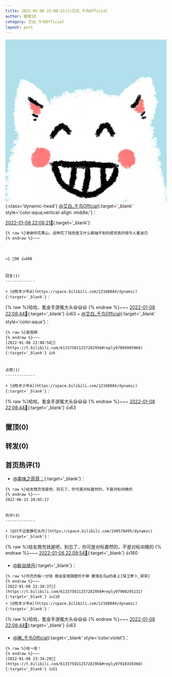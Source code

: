 ```yaml
---
title: 2022-01-08 22:08:21(2)艾白_千鸟Official
author: 御坂IO
category: 艾白_千鸟Official
layout: post
---
```


![img](/images/9ae8b9445fd0665cc014d9080156a45271be73c6.jpg){:class='dynamic-head'}
[@艾白_千鸟Official](https://space.bilibili.com/334537711/dynamic){:target='_blank' style='color:aqua;vertical-align: middle;'}：

[2022-01-08 22:08:21🔗](https://t.bilibili.com/613375021257282956){:target='_blank'}

~~~
{% raw %}谢谢你花果山，这种花了钱但是又什么都抽不到的感觉真的很令人着迷🙃
{% endraw %}~~~



↪️1 💬90 👍498


回复(1)
-------------

+ [@牧羊少年A](https://space.bilibili.com/12160884/dynamic){:target='_blank'}：
~~~
{% raw %}哈哈，氪金手游冤大头😃😃😃
{% endraw %}~~~
[2022-01-08 22:08:44🔗](https://t.bilibili.com/613375021257282956#reply97899912256){:target='_blank'} 👍63
    + [@艾白_千鸟Official](https://space.bilibili.com/334537711/dynamic){:target='_blank' style='color:aqua'}：
~~~
{% raw %}是我啊
{% endraw %}~~~
[2022-01-08 22:08:58🔗](https://t.bilibili.com/613375021257282956#reply97899995968){:target='_blank'} 👍9


点赞(1)
-------------

+ [@牧羊少年A](https://space.bilibili.com/12160884/dynamic){:target='_blank'}：
~~~
{% raw %}哈哈，氪金手游冤大头😃😃😃
{% endraw %}~~~
[2022-01-08 22:08:44🔗](https://t.bilibili.com/613375021257282956#reply97899912256){:target='_blank'} 👍63


置顶(0)
-------------



转发(0)
-------------



首页热评(1)
-------------

+ [@美味之菲菲：](https://space.bilibili.com/240578495/dynamic){:target='_blank'}：
~~~
{% raw %}给友商充钱是吧，别忘了，你可是对标嘉然的，不是对标向晚的
{% endraw %}~~~
2022-06-15 20:05:17


热评(4)
-------------

+ [@只不过是静花水月](https://space.bilibili.com/240578495/dynamic){:target='_blank'}：
~~~
{% raw %}给友商充钱是吧，别忘了，你可是对标嘉然的，不是对标向晚的
{% endraw %}~~~
[2022-01-08 22:09:54🔗](https://t.bilibili.com/613375021257282956#reply97900121504){:target='_blank'} 👍160
+ [@新谷绮月](https://space.bilibili.com/4579504/dynamic){:target='_blank'}：
~~~
{% raw %}你充的每一分钱 都会变成隔壁的子弹 撒落在鸟p的身上[保卫萝卜_哭哭]
{% endraw %}~~~
[2022-01-08 22:10:37🔗](https://t.bilibili.com/613375021257282956#reply97900295232){:target='_blank'} 👍110
+ [@牧羊少年A](https://space.bilibili.com/12160884/dynamic){:target='_blank'}：
~~~
{% raw %}哈哈，氪金手游冤大头😃😃😃
{% endraw %}~~~
[2022-01-08 22:08:44🔗](https://t.bilibili.com/613375021257282956#reply97899912256){:target='_blank'} 👍63
+ [@琳_千鸟Official](https://space.bilibili.com/1620923329/dynamic){:target='_blank' style='color:violet'}：
~~~
{% raw %}哈～哈！
{% endraw %}~~~
[2022-01-08 23:34:29🔗](https://t.bilibili.com/613375021257282956#reply97910339360){:target='_blank'} 👍51


